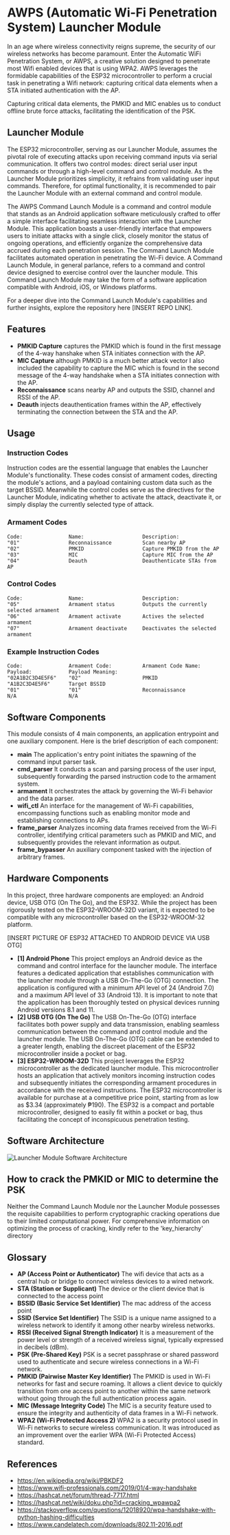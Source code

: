 # AWPS (Automatic Wi-Fi Penetration System) Launcher Module

In an age where wireless connectivity reigns supreme, the security of our wireless networks has become paramount. Enter the Automatic WiFi Penetration System, or AWPS, a creative solution designed to penetrate most Wifi enabled devices that is using WPA2. AWPS leverages the formidable capabilities of the ESP32 microcontroller to perform a crucial task in penetrating a Wifi network: capturing critical data elements when a STA initiated authentication with the AP. 

Capturing critical data elements, the PMKID and MIC enables us to conduct offline brute force attacks, facilitating the identification of the PSK.

## Launcher Module

The ESP32 microcontroller, serving as our Launcher Module, assumes the pivotal role of executing attacks upon receiving command inputs via serial communication. It offers two control modes: direct serial user input commands or through a high-level command and control module. As the Launcher Module prioritizes simplicity, it refrains from validating user input commands. Therefore, for optimal functionality, it is recommended to pair the Launcher Module with an external command and control module.

The AWPS Command Launch Module is a command and control module that stands as an Android application software meticulously crafted to offer a simple interface facilitating seamless interaction with the Launcher Module. This application boasts a user-friendly interface that empowers users to initiate attacks with a single click, closely monitor the status of ongoing operations, and efficiently organize the comprehensive data accrued during each penetration session. The Command Launch Module facilitates automated operation in penetrating the Wi-Fi device. A Command Launch Module, in general parlance, refers to a command and control device designed to exercise control over the launcher module. This Command Launch Module may take the form of a software application compatible with Android, iOS, or Windows platforms.

For a deeper dive into the Command Launch Module's capabilities and further insights, explore the repository here [INSERT REPO LINK].

## Features

- **PMKID Capture** captures the PMKID which is found in the first message of the 4-way hanshake when STA initiates connection with the AP.
- **MIC Capture** although PMKID is a much better attack vector I also included the capability to capture the MIC which is found in the second message of the 4-way handshake when a STA initiates connection with the AP.
- **Reconnaissance** scans nearby AP and outputs the SSID, channel and RSSI of the AP.
- **Deauth** injects deauthentication frames within the AP, effectively terminating the connection between the STA and the AP.

## Usage
### Instruction Codes

Instruction codes are the essential language that enables the Launcher Module's functionality. These codes consist of armament codes, directing the module's actions, and a payload containing custom data such as the target BSSID. Meanwhile the control codes serve as the directives for the Launcher Module, indicating whether to activate the attack, deactivate it, or simply display the currently selected type of attack.

### Armament Codes

```text
Code:               Name:                   Description:
"01"                Reconnaissance          Scan nearby AP
"02"                PMKID                   Capture PMKID from the AP
"03"                MIC                     Capture MIC from the AP
"04"                Deauth                  Deauthenticate STAs from AP
```

### Control Codes

```text
Code:               Name:                   Description:
"05"                Armament status         Outputs the currently selected armament
"06"                Armament activate       Actives the selected armament
"07"                Armament deactivate     Deactivates the selected armament
```

### Example Instruction Codes

```text
Code:               Armament Code:          Armament Code Name:         Payload:            Payload Meaning:
"02A1B2C3D4E5F6"    "02"                    PMKID                       "A1B2C3D4E5F6"      Target BSSID        
"01"                "01"                    Reconnaissance              N/A                 N/A
```

## Software Components

This module consists of 4 main components, an application entrypoint and one auxiliary component. Here is the brief description of each component:
- **main** The application's entry point initiates the spawning of the command input parser task.
- **cmd_parser** It conducts a scan and parsing process of the user input, subsequently forwarding the parsed instruction code to the armament system.
- **armament** It orchestrates the attack by governing the Wi-Fi behavior and the data parser.
- **wifi_ctl** An interface for the management of Wi-Fi capabilities, encompassing functions such as enabling monitor mode and establishing connections to APs.
- **frame_parser** Analyzes incoming data frames received from the Wi-Fi controller, identifying critical parameters such as PMKID and MIC, and subsequently provides the relevant information as output.
- **frame_bypasser** An auxiliary component tasked with the injection of arbitrary frames.

## Hardware Components

In this project, three hardware components are employed: an Android device, USB OTG (On The Go), and the ESP32. While the project has been rigorously tested on the ESP32-WROOM-32D variant, it is expected to be compatible with any microcontroller based on the ESP32-WROOM-32 platform.

[INSERT PICTURE OF ESP32 ATTACHED TO ANDROID DEVICE VIA USB OTG]

- **[1] Android Phone** This project employs an Android device as the command and control interface for the launcher module. The interface features a dedicated application that establishes communication with the launcher module through a USB On-The-Go (OTG) connection. The application is configured with a minimum API level of 24 (Android 7.0) and a maximum API level of 33 (Android 13). It is important to note that the application has been thoroughly tested on physical devices running Android versions 8.1 and 11.
- **[2] USB OTG (On The Go)** The USB On-The-Go (OTG) interface facilitates both power supply and data transmission, enabling seamless communication between the command and control module and the launcher module. The USB On-The-Go (OTG) cable can be extended to a greater length, enabling the discreet placement of the ESP32 microcontroller inside a pocket or bag.
- **[3] ESP32-WROOM-32D** This project leverages the ESP32 microcontroller as the dedicated launcher module. This microcontroller hosts an application that actively monitors incoming instruction codes and subsequently initiates the corresponding armament procedures in accordance with the received instructions. The ESP32 microcontroller is available for purchase at a competitive price point, starting from as low as $3.34 (approximately ₱190). The ESP32 is a compact and portable microcontroller, designed to easily fit within a pocket or bag, thus facilitating the concept of inconspicuous penetration testing.

## Software Architecture

<img src="docs/Launcher-Module-Software-Architecture.png" alt="Launcher Module Software Architecture">

## How to crack the PMKID or MIC to determine the PSK

Neither the Command Launch Module nor the Launcher Module possesses the requisite capabilities to perform cryptographic cracking operations due to their limited computational power. For comprehensive information on optimizing the process of cracking, kindly refer to the 'key_hierarchy' directory

## Glossary

- **AP (Access Point or Authenticator)** The wifi device that acts as a central hub or bridge to connect wireless devices to a wired network.
- **STA (Station or Supplicant)** The device or the client device that is connected to the access point
- **BSSID (Basic Service Set Identifier)** The mac address of the access point 
- **SSID (Service Set Identifier)** The SSID is a unique name assigned to a wireless network to identify it among other nearby wireless networks.
- **RSSI (Received Signal Strength Indicator)** It is a measurement of the power level or strength of a received wireless signal, typically expressed in decibels (dBm).
- **PSK (Pre-Shared Key)** PSK is a secret passphrase or shared password used to authenticate and secure wireless connections in a Wi-Fi network.
- **PMKID (Pairwise Master Key Identifier)** The PMKID is used in Wi-Fi networks for fast and secure roaming. It allows a client device to quickly transition from one access point to another within the same network without going through the full authentication process again. 
- **MIC (Message Integrity Code)** The MIC is a security feature used to ensure the integrity and authenticity of data frames in a Wi-Fi network.
- **WPA2 (Wi-Fi Protected Access 2)** WPA2 is a security protocol used in Wi-Fi networks to secure wireless communication. It was introduced as an improvement over the earlier WPA (Wi-Fi Protected Access) standard.

## References
- https://en.wikipedia.org/wiki/PBKDF2
- https://www.wifi-professionals.com/2019/01/4-way-handshake
- https://hashcat.net/forum/thread-7717.html
- https://hashcat.net/wiki/doku.php?id=cracking_wpawpa2
- https://stackoverflow.com/questions/12018920/wpa-handshake-with-python-hashing-difficulties
- https://www.candelatech.com/downloads/802.11-2016.pdf